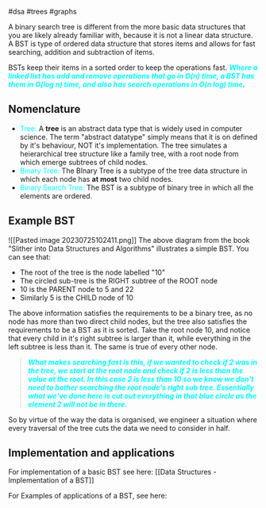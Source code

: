 #dsa #trees #graphs

A binary search tree is different from the more basic data structures that you are likely already familiar with, because it is not a linear data structure. A BST is type of ordered data structure that stores items and allows for fast searching, addition and subtraction of items.

BSTs keep their items in a sorted order to keep the operations fast. <span style="color: cyan; font-weight: bold; font-style: italic"> Where a linked list has add and remove operations that go in O(n) time, a BST has them in O(log n) time, and also has search operations in O(n log) time</span>.

## Nomenclature
- <span style="color: cyan;">Tree: </span>A **tree** is an abstract data type that is widely used in computer science. The term "abstract datatype" simply means that it is on defined by it's behaviour, NOT it's implementation. The tree simulates a heierarchical tree structure like a family tree, with a root node from which emerge subtrees of child nodes.
- <span style="color: cyan;">Binary Tree: </span> The BInary Tree is a subtype of the tree data structure in which each node has **at most** two child nodes.
-  <span style="color: cyan;">Binary Search Tree: </span> The BST is a subtype of binary tree in which all the elements are ordered.

## Example BST
![[Pasted image 20230725102411.png]]
The above diagram from the book "Slither into Data Structures and Algorithms" illustrates a simple BST. You can see that:
- The root of the tree is the node labelled "10"
- The circled sub-tree is the RIGHT subtree of the ROOT node
- 10 is the PARENT node to 5 and 22
- Similarly 5 is the CHILD node of 10

The above information satisfies the requirements to be a binary tree, as no node has more than two direct child nodes, but the tree also satisfies the requirements to be a BST as it is sorted. Take the root node 10, and notice that every child in it's right subtree is larger than it, while everything in the left subtree is less than it. The same is true of every other node.
<blockquote style="color: cyan; font-weight: bold; font-style: italic">What makes searching fast is this, if we wanted to check if 2 was in the tree, we start at the
root node and check if 2 is less than the value at the root. In this case 2 is less than 10 so we
know we don't need to bother searching the root node's right sub tree. Essentially what we've
done here is cut out everything in that blue circle as the element 2 will not be in there.</blockquote>
So by virtue of the way the data is organised, we engineer a situation where every traversal of the tree cuts the data we need to consider in half.

## Implementation and applications
For implementation of a basic BST see here: [[Data Structures - Implementation of a BST]]

For Examples of applications of a BST, see here: 
